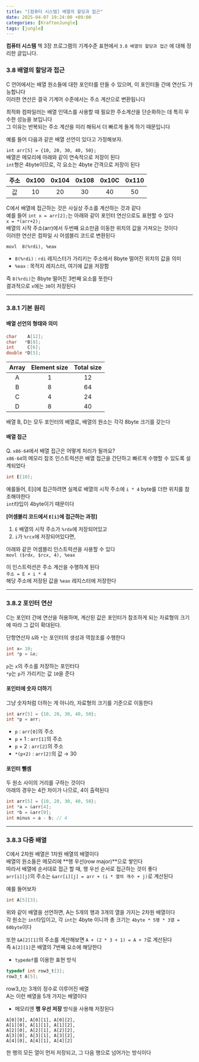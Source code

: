 ```yaml
---
title: "[컴퓨터 시스템] 배열의 할당과 접근"
date: 2025-04-07 19:24:00 +09:00
categories: [KraftonJungle]
tags: [jungle]
---
```


**컴퓨터 시스템** 책 3장 프로그램의 기계수준 표현에서 `3.8 배열의 할당과 접근` 에 대해 정리한 글입니다.

### 3.8 배열의 할당과 접근

C 언어에서는 배열 원소들에 대한 포인터를 만들 수 있으며, 이 포인터들 간에 연산도 가능합니다  
이러한 연산은 결국 기계어 수준에서는 주소 계산으로 변환됩니다

최적화 컴파일러는 배열 인덱스를 사용할 때 필요한 주소계산을 단순화하는 데 특히 우수한 성능을 보입니다  
그 이유는 반복되는 주소 계산을 미리 해둬서 더 빠르게 돌게 하기 때문입니다

예를 들어 다음과 같은 배열 선언이 있다고 가정해보자.

`int arr[5] = {10, 20, 30, 40, 50};`  
배열은 메모리에 아래와 같이 연속적으로 저장이 된다  
`int`형은 4byte이므로, 각 요소는 4byte 간격으로 저장이 된다

| 주소 | 0x100 | 0x104 | 0x108 | 0x10C | 0x110 |
| :--: | :---: | :---: | :---: | :---: | :---: |
|  값  |  10   |  20   |  30   |  40   |  50   |

C에서 배열에 접근하는 것은 사실상 주소를 계산하는 것과 같다  
예를 들어 `int x = arr[2];`는 아래와 같이 포인터 연산으로도 표현할 수 있다  
`x = *(arr+2);`  
배열의 시작 주소(arr)에서 두번째 요소만큼 이동한 위치의 값을 가져오는 것이다  
이러한 연산은 컴파일 시 어셈블리 코드로 변환된다

`movl  8(%rdi), %eax`

- `8(%rdi)` : `rdi` 레지스터가 가리키는 주소에서 8byte 떨어진 위치의 값을 의미
- `%eax` : 목적지 레지스터, 여기에 값을 저장함

즉 `8(%rdi)`는 8byte 떨어진 3번째 요소를 뜻한다  
결과적으로 `x`에는 `30`이 저장된다

---

### 3.8.1 기본 원리

#### 배열 선언의 형태와 의미

```c
char    A[12];
char   *B[8];
int     C[6];
double *D[5];
```

| Array | Element size | Total size |
| :---: | :----------: | :--------: |
|   A   |      1       |     12     |
|   B   |      8       |     64     |
|   C   |      4       |     24     |
|   D   |      8       |     40     |

배열 B, D는 모두 포인터의 배열로, 배열의 원소는 각각 8byte 크기를 갖는다

#### 배열 접근

Q. `x86-64`에서 배열 접근은 어떻게 처리가 될까요?  
`x86-64`의 메모리 참조 인스트럭션은 배열 접근을 간단하고 빠르게 수행할 수 있도록 설계되었다

```c
int E[10];
```

예를들어, E[i]에 접근하려면 실제로 배열의 시작 주소에 `i * 4` byte를 더한 위치를 참조해야한다  
`int`타입이 4byte이기 때문이다

**[어셈블리 코드에서 `E[i]`에 접근하는 과정]**

1.  `E` 배열의 시작 주소가 `%rdx`에 저장되어있고
2.  `i`가 `%rcx`에 저장되어있다면,

아래와 같은 어셈블리 인스트럭션을 사용할 수 있다  
`movl ($rdx, $rcx, 4), %eax`

이 인스트럭션은 주소 계산을 수행하게 된다  
`주소 = E + i * 4`  
해당 주소에 저장된 값을 `%eax` 레지스터에 저장한다

---

### 3.8.2 포인터 연산

C는 포인터 간에 연산을 허용하며, 계산된 값은 포인터가 참조하게 되는 자료형의 크기에 따라 그 값이 확대된다.

단항연산자 `&`와 `*`는 포인터의 생성과 역참조를 수행한다

```c
int x= 10;
int *p = &x;
```

`p`는 `x`의 주소를 저장하는 포인터다  
`*p`는 `p`가 가리키는 값 `10`을 준다

#### 포인터에 숫자 더하기

그냥 숫자처럼 더하는 게 아니라, 자료형의 크기를 기준으로 이동한다

```c
int arr[5] = {10, 20, 30, 40, 50};
int *p = arr;
```

- `p` : `arr[0]`의 주소
- `p` + 1 : `arr[1]`의 주소
- `p` + 2 : `arr[2]`의 주소
- `*(p+2)` : `arr[2]`의 값 → 30

#### 포인터 뺄셈

두 원소 사이의 거리를 구하는 것이다  
아래의 경우는 4칸 차이가 나므로, 4이 출력된다

```c
int arr[5] = {10, 20, 30, 40, 50};
int *a = &arr[4];
int *b = &arr[0];
int minus = a - b; // 4
```

---

### 3.8.3 다중 배열

C에서 2차원 배열은 1차원 배열의 배열이다  
배열의 원소들은 메모리에 **행 우선(row major)**으로 쌓인다  
따라서 배열에 순서대로 접근 할 때, 행 우선 순서로 접근하는 것이 좋다  
`arr[i][j]`의 주소는 `&arr[i][j] = arr + (i * 열의 개수 + j)`로 계산된다

예를 들어보자

```c
int A[5][3];
```

위와 같이 배열을 선언하면, A는 5개의 행과 3개의 열을 가지는 2차원 배열이다  
각 원소는 `int`타입이고, 각 `int`는 4byte 이니까
총 크기는 `4byte * 5행 * 3열 = 60byte`이다

또한 `&A[2][1]`의 주소를 계산해보면 `A + (2 * 3 + 1) = A + 7`로 계산된다  
즉 `A[2][1]`은 배열의 7번째 요소에 해당한다

- `typedef`를 이용한 표현 방식

```c
typedef int row3_t[3];
row3_t A[5];
```

row3_t는 3개의 정수로 이루어진 배열  
A는 이런 배열을 5개 가지는 배열이다

- 메모리엔 **행 우선 저장** 방식을 사용해 저장된다

```
A[0][0], A[0][1], A[0][2],
A[1][0], A[1][1], A[1][2],
A[2][0], A[2][1], A[2][2],
A[3][0], A[3][1], A[3][2],
A[4][0], A[4][1], A[4][2]
```

한 행의 모든 열이 먼저 저장되고, 그 다음 행으로 넘어가는 방식이다
